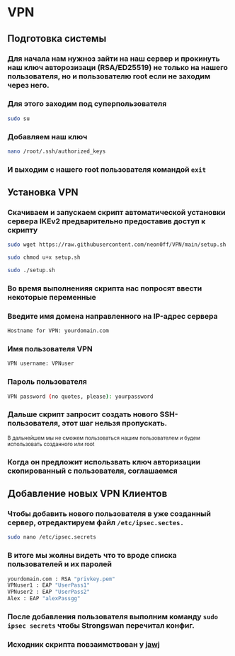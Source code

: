 # VPN
## Подготовка системы
### Для начала нам нужноз зайти на наш сервер и прокинуть наш ключ авторозизаци (RSA/ED25519) не только на нашего пользователя, но и пользователю root если не заходим через него.
### Для этого заходим под суперпользователя
```bash
sudo su
```
### Добавляем наш ключ
```bash
nano /root/.ssh/authorized_keys
```
### И выходим с нашего root пользователя командой `exit`

## Установка VPN
### Скачиваем и запускаем скрипт автоматической установки сервера IKEv2 предварительно предоставив доступ к скрипту
```bash
sudo wget https://raw.githubusercontent.com/neon0ff/VPN/main/setup.sh
```
```bash
sudo chmod u+x setup.sh
```
```bash
sudo ./setup.sh
```
### Во время выполненияя скрипта нас попросят ввести некоторые переменные
### Введите имя домена направленного на IP-адрес сервера
```bash
Hostname for VPN: yourdomain.com
```
### Имя пользователя VPN
```bash
VPN username: VPNuser
```
### Пароль пользователя
```bash
VPN password (no quotes, please): yourpassword
```
### Дальше скрипт запросит создать нового SSH-пользователя, этот шаг нельзя пропускать.
<sub> В дальнейшем мы не сможем пользоваться нашим пользователем и будем использовать созданного или root</sub>
### Когда он предложит использвать ключ авторизации скопированный с пользователя, соглашаемся

## Добавление новых VPN Клиентов
### Чтобы добавить нового пользователя в уже созданный сервер, отредактируем файл `/etc/ipsec.sectes.`
```bash
sudo nano /etc/ipsec.secrets
```
### В итоге мы жолны видеть что то вроде списка пользователей и их паролей
```bash
yourdomain.com : RSA "privkey.pem"
VPNuser1 : EAP "UserPass1"
VPNuser2 : EAP "UserPass2"
Alex : EAP "alexPassgg"
```
### После добавления пользователя выполним команду `sudo ipsec secrets` чтобы Strongswan перечитал конфиг.

### Исходник скрипта повзаимствован у [jawj](https://github.com/jawj/)
